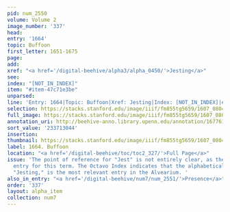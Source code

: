 ```yaml
---
pid: num_2550
volume: Volume 2
image_number: '337'
head:
entry: '1664'
topic: Buffoon
first_letter: 1651-1675
page:
add:
xref: "<a href='/digital-beehive/alpha3/alpha_0450/'>Jesting</a>"
see:
index: "[NOT_IN_INDEX]"
item: "#item-47c71e3be"
unparsed:
line: 'Entry: 1664|Topic: Buffoon|Xref: Jesting|Index: [NOT_IN_INDEX]|#item-47c71e3be'
selection: https://stacks.stanford.edu/image/iiif/fm855tg5659/1607_0804/474,3044,2516,225/full/0/default.jpg
full_image: https://stacks.stanford.edu/image/iiif/fm855tg5659/1607_0804/full/full/0/default.jpg
annotation_uri: http://beehive-anno.library.upenn.edu/annotation/1677614593902
sort_value: '233713044'
insertion:
thumbnail: https://stacks.stanford.edu/image/iiif/fm855tg5659/1607_0804/474,3044,600,180/250,/0/default.jpg
label: 1664. Buffoon
location: "<a href='/digital-beehive/toc/toc2_327/'>Full Page</a>"
issue: 'The point of reference for "Jest" is not entirely clear, as there is no alphabetical
  entry for this term. The Octavo Index indicates that the alphabetical entry for
  "Jesting," is the most relevant entry in the Alvearium. '
also_in_entry: "<a href='/digital-beehive/num7/num_2551/'>Presence</a>"
order: '337'
layout: alpha_item
collection: num7
---
```

